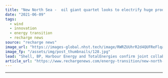 ```yaml
---
title: "New North Sea -  oil giant quartet looks to electrify huge production hubs"
date: "2021-06-09"
tags: 
  - wind
  - innovation
  - energy transition
  - recharge news
source: "recharge news"
image_url: "https://images-global.nhst.tech/image/RWRZUUhrR2d4QUFReFlqaG9RUmNRbk1kVFZLV0FCY09DQUhKM1pKVktRbz0=/nhst/binary/16389f6069865531f6747262e98703b3"
image_fp: "/assets/img/post_thumbnails/128.jpg"
lead: "Shell, BP, Harbour Energy and TotalEnergies confirm joint collaboration for high-level study of options"
article_url: "https://www.rechargenews.com/energy-transition/new-north-sea-oil-giant-quartet-looks-to-electrify-huge-production-hubs/2-1-1022417"
---
```


---
